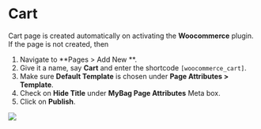 # Cart

Cart page is created automatically on activating the **Woocommerce** plugin. If the page is not created, then

1. Navigate to **Pages > Add New **.
2. Give it a name, say **Cart** and enter the shortcode `[woocommerce_cart]`.
3. Make sure **Default Template** is chosen under **Page Attributes > Template**.
4. Check on **Hide Title** under **MyBag Page Attributes** Meta box.
5. Click on **Publish**.

![](http://transvelo.github.io/unicase/docs/images/page-cart.png)
